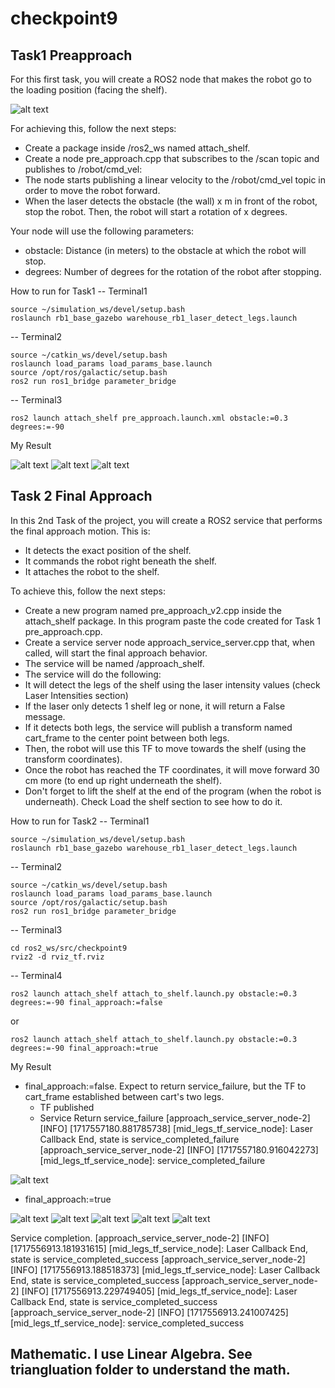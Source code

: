 # checkpoint9

## Task1 Preapproach

For this first task, you will create a ROS2 node that makes the robot go to the loading position (facing the shelf).

![alt text](checkpoint9_requirement_task1.png)

For achieving this, follow the next steps:

- Create a package inside /ros2_ws named attach_shelf.
- Create a node pre_approach.cpp that subscribes to the /scan topic and publishes to /robot/cmd_vel:
- The node starts publishing a linear velocity to the /robot/cmd_vel topic in order to move the robot forward.
- When the laser detects the obstacle (the wall) x m in front of the robot, stop the robot. Then, the robot will start a rotation of x degrees.

Your node will use the following parameters:

- obstacle: Distance (in meters) to the obstacle at which the robot will stop.
- degrees: Number of degrees for the rotation of the robot after stopping.

How to run for Task1
-- Terminal1
```
source ~/simulation_ws/devel/setup.bash
roslaunch rb1_base_gazebo warehouse_rb1_laser_detect_legs.launch
```
-- Terminal2
```
source ~/catkin_ws/devel/setup.bash
roslaunch load_params load_params_base.launch
source /opt/ros/galactic/setup.bash
ros2 run ros1_bridge parameter_bridge
```
-- Terminal3
```
ros2 launch attach_shelf pre_approach.launch.xml obstacle:=0.3 degrees:=-90
```

My Result

![alt text](checkpoint9_task1_robot_coming_in_rviz.png)
![alt text](checkpoint9_task1_robot_arrived.png)
![alt text](false_service2.png)


## Task 2   Final Approach 
In this 2nd Task of the project, you will create a ROS2 service that performs the final approach motion. This is:

- It detects the exact position of the shelf.
- It commands the robot right beneath the shelf.
- It attaches the robot to the shelf.


To achieve this, follow the next steps:
- Create a new program named pre_approach_v2.cpp inside the attach_shelf package. In this program paste the code created for Task 1 pre_approach.cpp.
- Create a service server node approach_service_server.cpp that, when called, will start the final approach behavior.
- The service will be named /approach_shelf.
- The service will do the following:
- It will detect the legs of the shelf using the laser intensity values (check Laser Intensities section)
- If the laser only detects 1 shelf leg or none, it will return a False message.
- If it detects both legs, the service will publish a transform named cart_frame to the center point between both legs.
- Then, the robot will use this TF to move towards the shelf (using the transform coordinates).
- Once the robot has reached the TF coordinates, it will move forward 30 cm more (to end up right underneath the shelf).
- Don't forget to lift the shelf at the end of the program (when the robot is underneath). Check Load the shelf section to see how to do it.


How to run for Task2
-- Terminal1
```
source ~/simulation_ws/devel/setup.bash
roslaunch rb1_base_gazebo warehouse_rb1_laser_detect_legs.launch
```
-- Terminal2
```
source ~/catkin_ws/devel/setup.bash
roslaunch load_params load_params_base.launch
source /opt/ros/galactic/setup.bash
ros2 run ros1_bridge parameter_bridge
```
-- Terminal3
```
cd ros2_ws/src/checkpoint9
rviz2 -d rviz_tf.rviz
```
-- Terminal4
```
ros2 launch attach_shelf attach_to_shelf.launch.py obstacle:=0.3 degrees:=-90 final_approach:=false
```
or
```
ros2 launch attach_shelf attach_to_shelf.launch.py obstacle:=0.3 degrees:=-90 final_approach:=true
```


My Result
- final_approach:=false. Expect to return service_failure, but the TF to cart_frame established between cart's two legs.
   - TF published
   - Service Return service_failure
[approach_service_server_node-2] [INFO] [1717557180.881785738] [mid_legs_tf_service_node]: Laser Callback End, state is service_completed_failure
[approach_service_server_node-2] [INFO] [1717557180.916042273] [mid_legs_tf_service_node]: service_completed_failure


![alt text](false_service.png)


- final_approach:=true

![alt text](checkpoint9_task21_robot_published_TF_and_Returnfailed.png)
![alt text](checkpoint9_task2_robot_moving_to_TF.png)
![alt text](checkpoint9_task2_robot_moving_30cm_beyond_TF.png)
![alt text](checkpoint9_task2_robot_arrived_30cm_and_lift.png)
![alt text](checkpoint9_task2_robot_lift_cart.png)

Service completion.
[approach_service_server_node-2] [INFO] [1717556913.181931615] [mid_legs_tf_service_node]: Laser Callback End, state is service_completed_success
[approach_service_server_node-2] [INFO] [1717556913.188518373] [mid_legs_tf_service_node]: Laser Callback End, state is service_completed_success
[approach_service_server_node-2] [INFO] [1717556913.229749405] [mid_legs_tf_service_node]: Laser Callback End, state is service_completed_success
[approach_service_server_node-2] [INFO] [1717556913.241007425] [mid_legs_tf_service_node]: service_completed_success


## Mathematic. I use Linear Algebra. See triangluation folder to understand the math.

